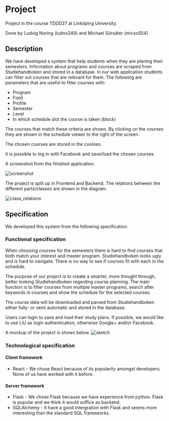 # Project
Project in the course TDDD27 at Linköping University.

Done by Ludvig Noring (ludno249) and Michael Sörsäter (micso554)

## Description
We have developed a system that help students when they are planing their semesters.
Information about programs and courses are scraped from Studiehandboken and stored in a database.
In our web application students can filter out courses that are relevant for them.
The following are parameters that are useful to filter courses with:

* Program
* Field
* Profile
* Semester
* Level
* In which schedule slot the course is taken (block)

The courses that match these criteria are shown.
By clicking on the courses they are shown in the schedule viewer to the right of the screen.

The chosen courses are stored in the cookies.

It is possible to log in with Facebook and save/load the chosen courses.

A screenshot from the finished application.

![screenshot](https://gitlab.ida.liu.se/ludno249/TDDD272017_project/raw/master/doc/screenshot.png)

The project is split up in Frontend and Backend. The relations between the different parts/classes are shown in the diagram.

![class_relations](https://gitlab.ida.liu.se/ludno249/TDDD272017_project/raw/master/doc/class_relations.png)

## Specification
We developed this system from the following specification.

### Functional specification
When choosing courses for the semesters there is hard to find courses that both match your interest and master program. Studiehandboken looks ugly and is hard to navigate. There is no way to see if courses fit with each in the schedule.

The purpose of our project is to create a smarter, more thought through, better looking Studiehandboken regarding course planning.
The main function is to filter courses from multiple master programs, search after keywords in courses and show the schedule for the selected courses.

The course data will be downloaded and parsed from Studiehandboken either fully- or semi automatic and stored in the database.

Users can login to save and load their study plans.
If possible, we would like to use LiU as login authentication, otherwise Google+ and/or Facebook.

A mockup of the project is shown below.
![sketch](https://gitlab.ida.liu.se/ludno249/TDDD272017_project/raw/master/doc/skiss.png)

### Technological specification
#### Client framework
* React - We chose React because of its popularity amongst developers. None of us have worked with it before.

#### Server framework
* Flask - We chose Flask because we have experience from python. Flask is popular and we think it would suffice as backend.
* SQLAlchemy - It have a good intergration with Flask and seems more interesting than the standard SQL frameworks.
